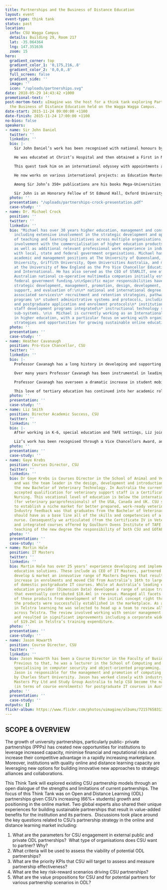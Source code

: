 ```yaml
---
title: Partnerships and the Business of Distance Education
layout: event
event-type: think tank
status: past
location:
  info: CSU Wagga Campus
  details: Building 29, Room 217
  lat: -35.064364
  lng: 147.351636
  zoom: 15
hero:
  gradient_corner: top
  gradient_color_1: '0,175,216,.8'
  gradient_color_2: '0,0,0,.8'
  full_screen: false
  gradient_side: ''
  image: ''
  icon: "/uploads/partnerships.svg"
date: 2018-05-29 14:43:42 +1000
promotional-text: ''
post-mortem-text: uImagine was the host for a think tank exploring Partnerships and
  the Business of Distance Education held on the Wagga Wagga Campus.
date-start: 2015-11-24 09:00:00 +1100
date-finish: 2015-11-24 17:00:00 +1100
no-bios: false
speakers:
- name: Sir John Daniel
  twitter: ''
  linkedin: ''
  bio: |-
    Sir John Daniel’s work has been recognised with national honours by the three countries in which he has lived: France – Ordre des Palmes Académiques: Chevalier ‘pour services rendus à la culture française (en Ontario)’ (1986); Officier: ‘pour services rendus à la culture française (au Royaume-Uni)’ (1991); United Kingdom – Knight Bachelor ‘for services to higher education’ (1994); Canada – Officer of the Order of Canada ‘for his advancement of open learning and distance education in Canada and around the world’ (2013).

    He was educated at Christ’s Hospital and then obtained a First in Metallurgy at Oxford and the Doctorat ès-Sciences Physiques at the University of Paris. Later he demonstrated his commitment to lifelong learning by taking 25 years to complete a part-time Master’s degree in Educational Technology at Sir George Williams/Concordia University. The internship for that programme, which took him to the UK Open University in 1972, was a life-changing experience. He saw the future of higher education and wanted to be part of it.

    This quest took him on an international odyssey with appointments at the École Polytechnique, Université de Montréal (professeur assistant/ agrégé, 1969-73); Télé-université, Université du Québec (Directeur des Études, 1973-77); Athabasca University (Vice-President for Learning Services, 1978-80); Concordia University (Vice-Rector, Academic, 1980- 84); Laurentian University (President/Recteur, 1984-90); The Open University (Vice-Chancellor, 1990-2001); UNESCO (Assistant Director- General for Education, 2001-04); and the Commonwealth of Learning (President, 2004-12).

    He now works on various international projects: as Education Master in the Beijing DeTao Masters Academy, China; Senior Advisor to Academic Partnerships International; Research Associate at Contact North | Contact Nord; and Chair, pro bono, of the UWC (United World Colleges) International Board.

    Among Sir John’s 350+ publications are his books Mega-Universities and Knowledge Media: Technology Strategies for Higher Education (Kogan Page, 1996) and Mega-Schools, Technology and Teachers: Achieving Education for All (Routledge, 2010).

    Sir John is an Honorary Fellow of St Edmund Hall, Oxford University (1990), the College of Preceptors (1997) and the Commonwealth of Learning (2002). He won the Symons Medal of the Association of Commonwealth Universities in 2008 and his 32 honorary degrees are from universities in 17 countries.
  photo: ''
  presentation: "/uploads/partnerships-crock-presentation.pdf"
  case-study: ''
- name: Dr. Michael Crock
  position: ''
  twitter: ''
  linkedin: ''
  bio: "Michael has over 30 years higher education, management and consulting experience,
    including extensive involvement in the strategic development and operationalisation
    of teaching and learning initiatives across multiple organisations, significant
    involvement with the commercialisation of higher education products and services,
    as well as additional relevant professional work experience in industry and working
    with local, state and federal government organisations. Michael has held senior
    academic and management positions at The University of Queensland, Central Queensland
    University, Griffith University, Open Universities Australia, and most recently
    at the University of New England as the Pro Vice Chancellor Educational Innovation
    and International. He has also served as the CEO of STARLIT, one of six original
    Australian national co-operative multimedia companies initially established under
    federal government funding.\n\nSpecific major responsibilities have included the
    strategic development, management, promotion, design, development, implementation,
    support, and evaluation of:\n\n* national and international degree programs and
    associated services\n* recruitment and retention strategies, pathways and transition
    programs \n* student administrative systems and protocols, including undergraduate
    and postgraduate application and enrolment protocols\n* institutional academic
    staff development programs integrated\n* instructional technology systems and
    sub-systems. \n\n  Michael is currently working as an International Consultant
    in higher education, with a particular focus on working with organisations regarding
    strategies and opportunities for growing sustainable online education solutions."
  photo: ''
  presentation: ''
  case-study: ''
- name: Heather Cavanaugh
  position: Pro-Vice Chancellor, CSU
  twitter: ''
  linkedin: ''
  bio: |-
    Professor Cavanagh has a long history in developing and supporting International Education at CSU having held positions of Sub Dean International, Associate Dean (Deputy Dean) and Acting Executive Dean of Science prior to her appointment as the inaugural Pro-Vice Chancellor (International Education and Partnerships).

    Over many years Professor Cavanagh has been instrumental in leading and developing off-shore programs, developing and maintaining strong relationships with international institutions and developing partnerships and pathways for domestic and international students.

    Professor Cavanagh has overseen a dramatic increase in student mobility (outward bound), successfully internationalised curriculum at both course and subject level, developed successful articulation pathways from strategic partners to CSU degrees, facilitated international accreditation and established successful Diploma to Degree pathways for international students. In addition, Professor Cavanagh has facilitated the development of productive research partnerships resulting in joint funding, publications and staff exchange in Europe, North America and Asia.

    This love of tertiary education has continued into her academic roles at Charles Sturt University. As Pro-Vice Chancellor Professor Cavanagh is actively working to establish Charles Sturt University as a global leader in higher education and the leading provider of on-line education in Canada, Asia and Australasia thus providing people around the world opportunity to study.
  photo: ''
  presentation: ''
  case-study: ''
- name: Liz Smith
  position: Director Academic Success, CSU
  twitter: ''
  linkedin: ''
  bio: |-
    After working in K-6, special education and TAFE settings, Liz joined CSU 20 years ago as an educational designer (online). Responsible for the pilot of the first 12 CSU online subjects, Liz worked collaboratively with DIT, faculty and student support to begin the paradigm shift from print based to online education. Since this time Liz has continued her involvement in online education in a wide variety of roles including teaching and learning, staff development, student services and major projects (e.g. e2, Transition, HEPPP). Currently the Director Academic Success & Strategic Practice Leader Distance Education, Liz is responsible for student aspiration, bridging and enabling, academic literacy and numeracy, Indigenous access and support and career development. Liz acts as Head of School in relation to the STUDY LINK and Diploma of General Studies programs.

    Liz’s work has been recognised through a Vice Chancellors Award, and at the national level with an ASCILITE Award, 2 ALTC citations and a national University Teaching/Program Award. Liz has been a team member of several national strategic priority projects including Effective Teaching and Support of Students from LSES Backgrounds, In Their Own Words: the Experiences of First Time Distance Learners and currently, Shaping the 21st Century Student Experience in Regional Universities. Liz is an OLT grants and awards assessor, a member of the organising committee and SIG Convenor for the Unistars conference and a reviewer for the International Journal of the First Year Experience.
  photo: ''
  presentation: ''
  case-study: ''
- name: Gaye Krebs
  position: Courses Director, CSU
  twitter: ''
  linkedin: ''
  bio: Dr Gaye Krebs is Courses Director in the School of Animal and Veterinary Sciences
    and was the team leader in the design, development and introduction in 2015 of
    the new Bachelor of Veterinary Technology. In Australia the current nationally
    accepted qualification for veterinary support staff is a Certificate IV in Veterinary
    Nursing. This vocational level of education is below the international standards
    (for veterinary paraprofessionals) of the USA, Canada and UK. CSU saw the opportunity
    to establish a niche market for better prepared, work-ready veterinary paraprofessionals.
    Industry feedback was that graduates from the Bachelor of Veterinary Technology
    should have as a base line all of the skills and competencies of a veterinary
    nurse. Consequently we articulated (from the Certificate IV in Veterinary Nursing)
    and integrated courses offered by Goulburn Ovens Institute of TAFE (GOTAFE), with
    teaching of the new degree the responsibility of both CSU and GOTAFE.
  photo: ''
  presentation: ''
  case-study: ''
- name: Martin Hale
  position: IT Masters
  twitter: ''
  linkedin: ''
  bio: Martin Hale has over 25 years’ experience developing and implementing innovative
    education solutions. These include as CEO of IT Masters, partnered with CSU to
    develop & market an innovative range of Masters Degrees that resulted in a 340%
    increase in enrolments and moved CSU from Australia’s 16th to largest provider
    of domestic postgraduate IT courses. While at Australia’s leading commercial IT
    education provider (Dimension Data) developed a range of unique training products
    that eventually contributed $10.4ml in revenue. Managed all facets of the introduction
    of these products from development of the initial concept right through until
    the products were successfully established in the marketplace. As an executive
    in Telstra learning he was selected to head up a team to review all training activities
    across Telstra. The review involved working with senior management across Telstra
    and resulted in significant improvements including a corporate wide reduction
    of $19.2ml in Telstra’s training expenditure.
  photo: ''
  presentation: ''
  case-study: ''
- name: Jason Howarth
  position: Course Director, CSU
  twitter: ''
  linkedin: ''
  bio: Jason Howarth has been a Course Director in the Faculty of Business since 2011.
    Previous to that, he was a lecturer in the School of Computing and Mathematics
    specialising in computer security and object-oriented programming. As Course Director,
    Jason is responsible for the management and promotion of computing courses offered
    by Charles Sturt University. Jason has worked closely with industry partners IT
    Masters Pty Ltd and Study Group Australia to help CSU become the national leader
    (in terms of course enrolments) for postgraduate IT courses in Australia.
  photo: ''
  presentation: ''
  case-study: ''
outputs: []
flickr-album: https://www.flickr.com/photos/uimagine/albums/72157658313869110
---
```

## **SCOPE & OVERVIEW**

The growth of university partnerships, particularly public- private partnerships (PPPs) has created new opportunities for institutions to leverage increased capacity, minimise financial and reputational risks and increase their competitive advantage in a rapidly increasing marketplace. Moreover, institutions with quality online and distance learning capacity are leveraging new options for building innovative new approaches to strategic alliances and collaborations.

This Think Tank will explored existing CSU partnership models through an open dialogue of the strengths and limitations of current partnerships. The focus of this Think Tank was on Open and Distance Learning (ODL) partnerships given CSU’s increasing (66%+ students) growth and positioning in the online market. Two global experts also shared their unique experiences for building sustainable partnerships that result in value-added benefits for the institution and its partners.  Discussions took place around the key questions related to CSU’s partnership strategy in the online and distance learning market including:

1. What are the parameters for CSU engagement in external public and private ODL partnerships?  What type of organisations does CSU want to partner? Why?
2. What criteria will be used to assess the viability of potential ODL partnerships?
3. What are the priority KPIs that CSU will target to assess and measure partnership effectiveness?
4. What are the key risk-reward scenarios driving CSU partnerships?
5. What are the value propositions for CSU and for potential partners for various partnership scenarios in ODL?